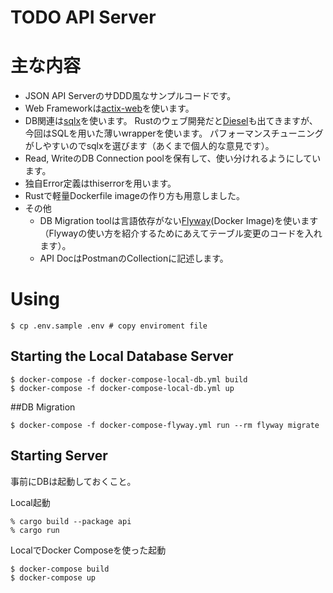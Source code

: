 # TODO API Server

# 主な内容
- JSON API ServerのサDDD風なサンプルコードです。
- Web Frameworkは[actix-web](https://github.com/actix/actix-web)を使います。
- DB関連は[sqlx](https://github.com/launchbadge/sqlx)を使います。
  Rustのウェブ開発だと[Diesel](https://github.com/diesel-rs/diesel)も出てきますが、今回はSQLを用いた薄いwrapperを使います。
  パフォーマンスチューニングがしやすいのでsqlxを選びます（あくまで個人的な意見です）。
- Read, WriteのDB Connection poolを保有して、使い分けれるようにしています。
- 独自Error定義はthiserrorを用います。
- Rustで軽量Dockerfile imageの作り方も用意しました。
- その他
  - DB Migration toolは言語依存がない[Flyway](https://flywaydb.org/)(Docker Image)を使います（Flywayの使い方を紹介するためにあえてテーブル変更のコードを入れます）。
  - API DocはPostmanのCollectionに記述します。

# Using

```
$ cp .env.sample .env # copy enviroment file
```

## Starting the Local Database Server

```
$ docker-compose -f docker-compose-local-db.yml build
$ docker-compose -f docker-compose-local-db.yml up
```

##DB Migration
```
$ docker-compose -f docker-compose-flyway.yml run --rm flyway migrate
```

## Starting Server 
事前にDBは起動しておくこと。

Local起動

```
% cargo build --package api
% cargo run
```

LocalでDocker Composeを使った起動

```
$ docker-compose build
$ docker-compose up
```